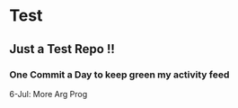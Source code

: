 # Test
## Just a Test Repo !!
### One Commit a Day to keep green my activity feed 

6-Jul: More Arg Prog


